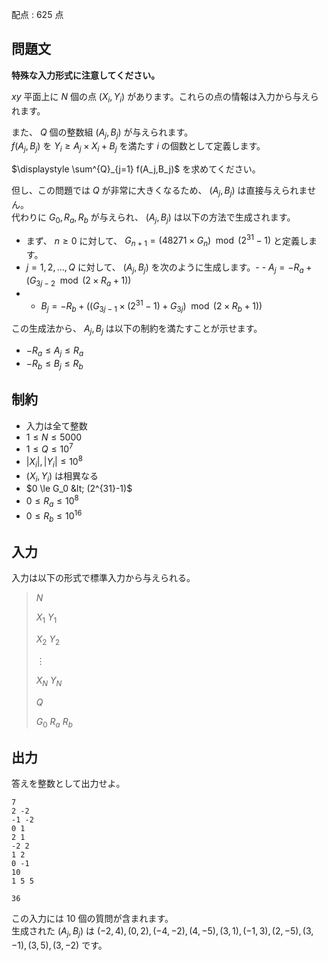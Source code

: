 配点 : $625$ 点

## 問題文

**特殊な入力形式に注意してください。**

$xy$ 平面上に $N$ 個の点 $(X_i,Y_i)$ があります。これらの点の情報は入力から与えられます。

また、 $Q$ 個の整数組 $(A_j,B_j)$ が与えられます。<br>
$f(A_j,B_j)$ を $Y_i \ge A_j \times X_i + B_j$ を満たす $i$ の個数として定義します。

$\displaystyle \sum^{Q}_{j=1} f(A_j,B_j)$ を求めてください。

但し、この問題では $Q$ が非常に大きくなるため、 $(A_j,B_j)$ は直接与えられません。<br>
代わりに $G_0,R_a,R_b$ が与えられ、 $(A_j,B_j)$ は以下の方法で生成されます。

- まず、 $n \ge 0$ に対して、 $G_{n+1} = (48271 \times G_n) \mod (2^{31}-1)$ と定義します。
- $j=1,2,\dots,Q$ に対して、 $(A_j,B_j)$ を次のように生成します。-   - $A_j = -R_a + (G_{3j - 2} \mod (2 \times R_a + 1) )$
-   - $B_j = -R_b + ((G_{3j - 1} \times (2^{31}-1) + G_{3 j}) \mod (2 \times R_b + 1) )$

この生成法から、 $A_j, B_j$ は以下の制約を満たすことが示せます。

- $-R_a \le A_j \le R_a$
- $-R_b \le B_j \le R_b$

## 制約

- 入力は全て整数
- $1 \le N \le 5000$
- $1 \le Q \le 10^7$
- $|X_i|, |Y_i| \le 10^8$
- $(X_i,Y_i)$ は相異なる
- $0 \le G_0 &lt; (2^{31}-1)$
- $0 \le R_a \le 10^8$
- $0 \le R_b \le 10^{16}$

## 入力

入力は以下の形式で標準入力から与えられる。

> $N$
> 
> $X_1$ $Y_1$
> 
> $X_2$ $Y_2$
> 
> $\vdots$
> 
> $X_N$ $Y_N$
> 
> $Q$
> 
> $G_0$ $R_a$ $R_b$

## 出力

答えを整数として出力せよ。

```input1
7
2 -2
-1 -2
0 1
2 1
-2 2
1 2
0 -1
10
1 5 5
```

```output1
36
```

この入力には $10$ 個の質問が含まれます。<br>
生成された $(A_j,B_j)$ は $(-2,4),(0,2),(-4,-2),(4,-5),(3,1),(-1,3),(2,-5),(3,-1),(3,5),(3,-2)$ です。